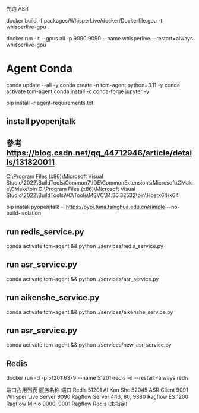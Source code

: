 
先跑 ASR 

docker build -f packages/WhisperLive/docker/Dockerfile.gpu -t whisperlive-gpu .

docker run -it --gpus all -p 9090:9090 --name whisperlive --restart=always whisperlive-gpu

<!-- docker run -it --gpus all -p 9090:9090 --name whisperlive ghcr.io/collabora/whisperlive-gpu:latest  --restart=always  -->


# Agent Conda 
<!-- conda env remove -n tcm-agent -->
conda update --all -y
conda create -n  tcm-agent  python=3.11 -y
conda activate tcm-agent
conda install -c conda-forge jupyter -y

pip install -r agent-requirements.txt 



<!-- 在windows -->


##  install pyopenjtalk
## 參考 https://blog.csdn.net/qq_44712946/article/details/131820011

<!-- 加入環境變數 -->
C:\Program Files (x86)\Microsoft Visual Studio\2022\BuildTools\Common7\IDE\CommonExtensions\Microsoft\CMake\CMake\bin
C:\Program Files (x86)\Microsoft Visual Studio\2022\BuildTools\VC\Tools\MSVC\14.36.32532\bin\Hostx64\x64

pip install pyopenjtalk  -i https://pypi.tuna.tsinghua.edu.cn/simple --no-build-isolation



## run redis_service.py
conda activate tcm-agent && python ./services/redis_service.py 
## run asr_service.py
conda activate tcm-agent && python ./services/asr_service.py 
## run aikenshe_service.py
conda activate tcm-agent && python ./services/aikenshe_service.py


## run asr_service.py
conda activate tcm-agent && python ./services/new_asr_service.py 


## Redis
docker run -d -p 51201:6379  --name 51201-redis -d --restart=always redis



端口占用列表
服务名称	端口
Redis	51201
AI Kan She	52045
ASR Client	9091
Whisper Live Server	9090
Ragflow Server	443, 80, 9380
Ragflow ES	1200
Ragflow Minio	9000, 9001
Ragflow Redis	(未指定)